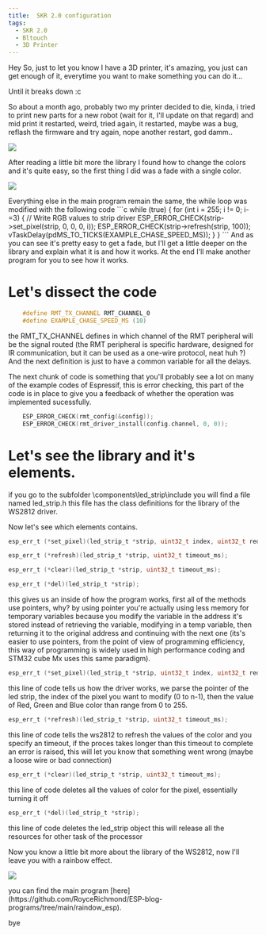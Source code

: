 ```yaml
---
title:  SKR 2.0 configuration
tags:
  - SKR 2.0
  - Bltouch
  - 3D Printer
---
```

Hey
So, just to let you know I have a 3D printer, it's amazing, you just can get enough of it, everytime you want to make something you can do it...

Until it breaks down :c

So about a month ago, probably two my printer decided to die, kinda, i tried to print new parts for a new robot (wait for it, I'll update on that regard) and mid print it restarted, weird, tried again, it restarted, maybe was a bug, reflash the firmware and try again, nope another restart, god damm..

<p class="aligncenter">
    <img src="{{site.baseurl}}/assets/p6-0.png"/>
</p>



After reading a little bit more the library I found how to change the colors and it's quite easy, so the first thing I did was a fade with a single color.

<p class="aligncenter">
    <img src="{{site.baseurl}}/assets/p2_0226.gif"/>
</p>
Everything else in the main program remain the same, the while loop  was modified with the following code
```c
while (true) {
	for (int i = 255; i != 0; i-=3) {
		// Write RGB values to strip driver
		ESP_ERROR_CHECK(strip->set_pixel(strip, 0, 0, 0, i));
		ESP_ERROR_CHECK(strip->refresh(strip, 100));
		vTaskDelay(pdMS_TO_TICKS(EXAMPLE_CHASE_SPEED_MS));
	}
}
```
And as you can see it's pretty easy to get a fade, but I'll get a little deeper on the library and explain what it is and how it works. At the end I'll make another program for you to see how it works.

# Let's dissect the code

```c
	#define RMT_TX_CHANNEL RMT_CHANNEL_0
	#define EXAMPLE_CHASE_SPEED_MS (10)
```
the RMT_TX_CHANNEL defines in which channel of the RMT peripheral will be the signal routed (the RMT peripheral is specific hardware, designed for IR communication, but it can be used as a one-wire protocol, neat huh ?)
And the next definition is just to have a common variable for all the delays.

The next chunk of code is something that you'll probably see a lot on many of the example codes of Espressif, this is error checking, this part of the code is in place to give you a feedback of whether the operation was implemented sucessfully.
```c
    ESP_ERROR_CHECK(rmt_config(&config));
    ESP_ERROR_CHECK(rmt_driver_install(config.channel, 0, 0));
```
# Let's see the library and it's elements.
if you go to the subfolder \components\led_strip\include you will find a file named led_strip.h this file has the class definitions for the library of the WS2812 driver.

Now let's see which elements contains.

```c
esp_err_t (*set_pixel)(led_strip_t *strip, uint32_t index, uint32_t red, uint32_t green, uint32_t blue);

esp_err_t (*refresh)(led_strip_t *strip, uint32_t timeout_ms);

esp_err_t (*clear)(led_strip_t *strip, uint32_t timeout_ms);

esp_err_t (*del)(led_strip_t *strip);
```
this gives us an inside of how the program works, first all of the methods use pointers, why? by using pointer you're actually using less memory for temporary variables because you modify the variable in the address it's stored instead of retrieving the variable, modifying in a temp variable, then returning it to the original address and continuing with the next one (its's easier to use pointers, from the point of view of programming efficiency, this way of programming is widely used in high performance coding and STM32 cube Mx uses this same paradigm).

```c
esp_err_t (*set_pixel)(led_strip_t *strip, uint32_t index, uint32_t red, uint32_t green, uint32_t blue);
```
this line of code tells us how the driver works, we parse the pointer of the led strip, the index of the pixel you want to modify (0 to n-1), then the value of Red, Green and Blue color than range from 0 to 255.

```c
esp_err_t (*refresh)(led_strip_t *strip, uint32_t timeout_ms);
```
this line of code tells the ws2812 to refresh the values of the color and you specify an timeout, if the proces takes longer than this timeout to complete an error is raised, this will let you know that something went wrong (maybe a loose wire or bad connection)
```c
esp_err_t (*clear)(led_strip_t *strip, uint32_t timeout_ms);
```
this line of code deletes all the values of color for the pixel, essentially turning it off
```c
esp_err_t (*del)(led_strip_t *strip);
```
this line of code deletes the led_strip object this will release all the resources for other task of the processor

Now you know a little bit more about the library of the WS2812, now I'll leave you with a rainbow effect.
<p class="aligncenter">
    <img src="{{site.baseurl}}/assets/p2_0227.gif"/>
</p>
you can find the main program [here](https://github.com/RoyceRichmond/ESP-blog-programs/tree/main/raindow_esp).

bye